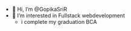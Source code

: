 - 👋 Hi, I’m @GopikaSriR
- 👀 I’m interested in Fullstack webdevelopment
  - i complete my graduation BCA
<!---
GopikaSriR/GopikaSriR is a ✨ special ✨ repository because its `README.md` (this file) appears on your GitHub profile.
You can click the Preview link to take a look at your changes.
--->
